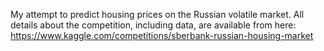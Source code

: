My attempt to predict housing prices on the Russian volatile market.
All details about the competition, including data, are available from here: https://www.kaggle.com/competitions/sberbank-russian-housing-market
